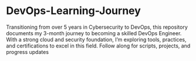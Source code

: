 # DevOps-Learning-Journey
Transitioning from over 5 years in Cybersecurity to DevOps, this repository documents my 3-month journey to becoming a skilled DevOps Engineer. With a strong cloud and security foundation, I’m exploring tools, practices, and certifications to excel in this field. Follow along for scripts, projects, and progress updates
